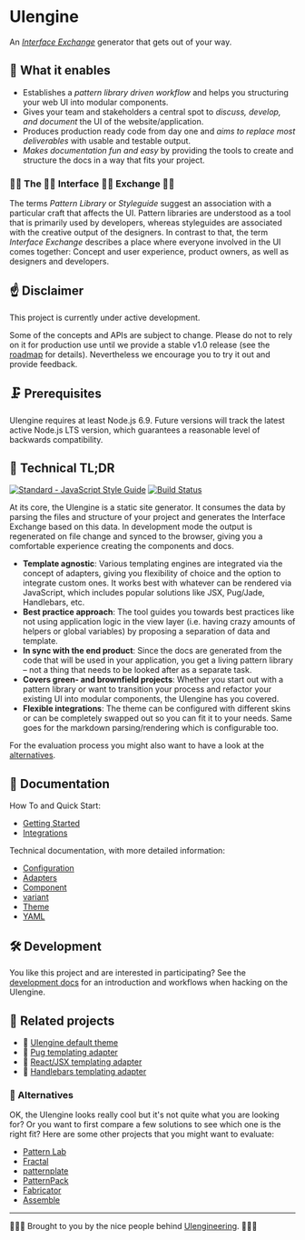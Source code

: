 # UIengine

An [*Interface Exchange*](#-the--interface--exchange-)  generator that gets out of your way.

## 🚀  What it enables

- Establishes a *pattern library driven workflow* and helps you structuring your web UI into modular components.
- Gives your team and stakeholders a central spot to *discuss, develop, and document* the UI of the website/application.
- Produces production ready code from day one and *aims to replace most deliverables* with usable and testable output.
- *Makes documentation fun and easy* by providing the tools to create and structure the docs in a way that fits your project.

### 👩‍💻 The 👨‍🎨 Interface 👩‍🔬 Exchange 👨‍💼

The terms *Pattern Library* or *Styleguide* suggest an association with a particular craft that affects the UI. Pattern libraries are understood as a tool that is primarily used by developers, whereas styleguides are associated with the creative output of the designers.
In contrast to that, the term *Interface Exchange* describes a place where everyone involved in the UI comes together: Concept and user experience, product owners, as well as designers and developers.

## ☝️ Disclaimer

This project is currently under active development.

Some of the concepts and APIs are subject to change. Please do not to rely on it for production use until we provide a stable v1.0 release (see the [roadmap](https://github.com/dennisreimann/uiengine/milestones) for details). Nevertheless we encourage you to try it out and provide feedback.

## 🗜 Prerequisites

UIengine requires at least Node.js 6.9. Future versions will track the latest active Node.js LTS version, which guarantees a reasonable level of backwards compatibility.

## 🔩 Technical TL;DR

[![Standard - JavaScript Style Guide](https://img.shields.io/badge/code%20style-standard-brightgreen.svg)](http://standardjs.com/)
[![Build Status](https://travis-ci.org/dennisreimann/uiengine.svg?branch=master)](https://travis-ci.org/dennisreimann/uiengine)

At its core, the UIengine is a static site generator. It consumes the data by parsing the files and structure of your project and generates the Interface Exchange based on this data. In development mode the output is regenerated on file change and synced to the browser, giving you a comfortable experience creating the components and docs.

- **Template agnostic**: Various templating engines are integrated via the concept of adapters, giving you flexibility of choice and the option to integrate custom ones. It works best with whatever can be rendered via JavaScript, which includes popular solutions like JSX, Pug/Jade, Handlebars, etc.
- **Best practice approach**: The tool guides you towards best practices like not using application logic in the view layer (i.e. having crazy amounts of helpers or global variables) by proposing a separation of data and template.
- **In sync with the end product**: Since the docs are generated from the code that will be used in your application, you get a living pattern library – not a thing that needs to be looked after as a separate task.
- **Covers green- and brownfield projects**: Whether you start out with a pattern library or want to transition your process and refactor your existing UI into modular components, the UIengine has you covered.
- **Flexible integrations**: The theme can be configured with different skins or can be completely swapped out so you can fit it to your needs. Same goes for the markdown parsing/rendering which is configurable too.

For the evaluation process you might also want to have a look at the [alternatives](#-alternatives).

## 📘 Documentation

How To and Quick Start:

- [Getting Started](./docs/getting-started.md)
- [Integrations](./docs/integrations.md)

Technical documentation, with more detailed information:

- [Configuration](./docs/config.md)
- [Adapters](./docs/adapters.md)
- [Component](./docs/component.md)
- [variant](./docs/variant.md)
- [Theme](./docs/theme.md)
- [YAML](./docs/yaml.md)

## 🛠 Development 

You like this project and are interested in participating?
See the [development docs](./docs/development.md) for an introduction and workflows when hacking on the UIengine.

## 💁 Related projects

- 🎨 [UIengine default theme](https://github.com/dennisreimann/uiengine-theme-default)
- 🔌 [Pug templating adapter](https://github.com/dennisreimann/uiengine-adapter-pug)
- 🔌 [React/JSX templating adapter](https://github.com/dennisreimann/uiengine-adapter-react)
- 🔌 [Handlebars templating adapter](https://github.com/dennisreimann/uiengine-adapter-handlebars)

### 🖖 Alternatives

OK, the UIengine looks really cool but it's not quite what you are looking for?
Or you want to first compare a few solutions to see which one is the right fit?
Here are some other projects that you might want to evaluate:

- [Pattern Lab](http://patternlab.io/)
- [Fractal](http://fractal.build/)
- [patternplate](https://github.com/sinnerschrader/patternplate/)
- [PatternPack](http://patternpack.org/)
- [Fabricator](https://fbrctr.github.io/)
- [Assemble](http://assemble.io/)

- - - - -

👨🏻‍💻 Brought to you by the nice people behind [UIengineering](https://www.uiengineering.de). 👨🏻‍💻
